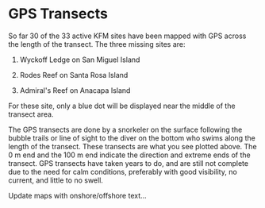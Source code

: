 
# GPS Transects

So far 30 of the 33 active KFM sites have been mapped with GPS across the length of the transect. The three missing sites are:

1. Wyckoff Ledge on San Miguel Island

2. Rodes Reef on Santa Rosa Island

3. Admiral's Reef on Anacapa Island

For these site, only a blue dot will be displayed near the middle of the transect area. 

The GPS transects are done by a snorkeler on the surface following the bubble trails or line of sight to the diver on the bottom who swims along the length of the transect. These transects are what you see plotted above. The 0 m end and the 100 m end indicate the direction and extreme ends of the transect. GPS transects have taken years to do, and are still not complete due to the need for calm conditions, preferably with good visibility, no current, and little to no swell. 

Update maps with onshore/offshore text...

